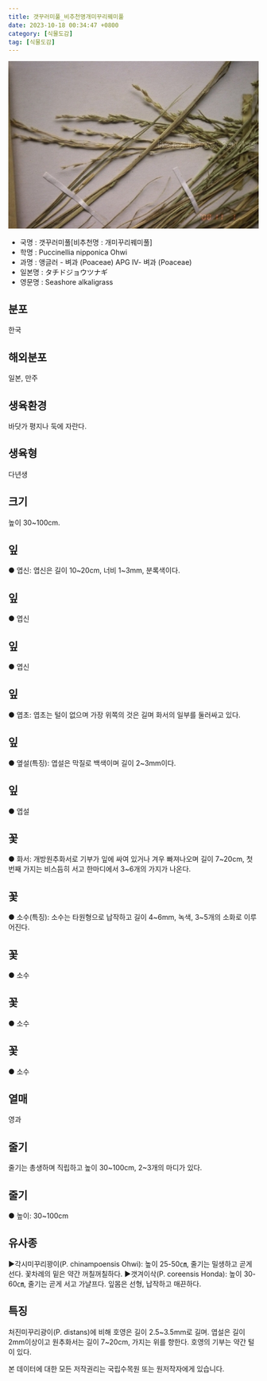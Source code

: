 ```yaml
---
title: 갯꾸러미풀_비추천명개미꾸리꿰미풀
date: 2023-10-18 00:34:47 +0800
category: [식물도감]
tag: [식물도감]
---
```




![갯꾸러미풀[비추천명 : 개미꾸리꿰미풀]](/assets/img/fileUpload/plants/basic/Gramineae/Puccinellia/14705/1_th2.JPG)
- 국명 : 갯꾸러미풀[비추천명 : 개미꾸리꿰미풀]
- 학명 : Puccinellia nipponica Ohwi
- 과명 : 앵글러 - 벼과 (Poaceae) APG Ⅳ- 벼과 (Poaceae)
- 일본명 : タチドジョウツナギ
- 영문명 : Seashore alkaligrass


## 분포
한국
## 해외분포
일본, 만주
## 생육환경
바닷가 평지나 둑에 자란다.
## 생육형
다년생
## 크기
높이 30~100cm.
## 잎
● 엽신: 엽신은 길이 10~20cm, 너비 1~3mm, 분록색이다.
## 잎
● 엽신
## 잎
● 엽신
## 잎
● 엽초: 엽초는 털이 없으며 가장 위쪽의 것은 길며 화서의 일부를 둘러싸고 있다.
## 잎
● 옆설(특징): 엽설은 막질로 백색이며 길이 2~3mm이다.
## 잎
● 엽설
## 꽃
● 화서: 개방원추화서로 기부가 잎에 싸여 있거나 겨우 빠져나오며 길이 7~20cm, 첫 번째 가지는 비스듬히 서고 한마디에서 3~6개의 가지가 나온다.
## 꽃
● 소수(특징): 소수는 타원형으로 납작하고 길이 4~6mm, 녹색, 3~5개의 소화로 이루어진다.
## 꽃
● 소수
## 꽃
● 소수
## 꽃
● 소수
## 열매
영과
## 줄기
줄기는 총생하며 직립하고 높이 30~100cm, 2~3개의 마디가 있다.
## 줄기
● 높이: 30~100cm
## 유사종
▶각시미꾸리꽝이(P. chinampoensis Ohwi): 높이 25-50㎝, 줄기는 밀생하고 곧게 선다. 꽃차례의 밑은 약간 꺼칠꺼칠하다. 
▶갯겨이삭(P. coreensis Honda): 높이 30-60㎝, 줄기는 곧게 서고 가냘프다. 잎몸은 선형, 납작하고 매끈하다. 
## 특징
처진미꾸리광이(P. distans)에 비해 호영은 길이 2.5~3.5mm로 길며. 엽설은 길이 2mm이상이고 원추화서는 길이 7~20cm, 가지는 위를 향한다. 호영의 기부는 약간 털이 있다.






본 데이터에 대한 모든 저작권리는 국립수목원 또는 원저작자에게 있습니다.
